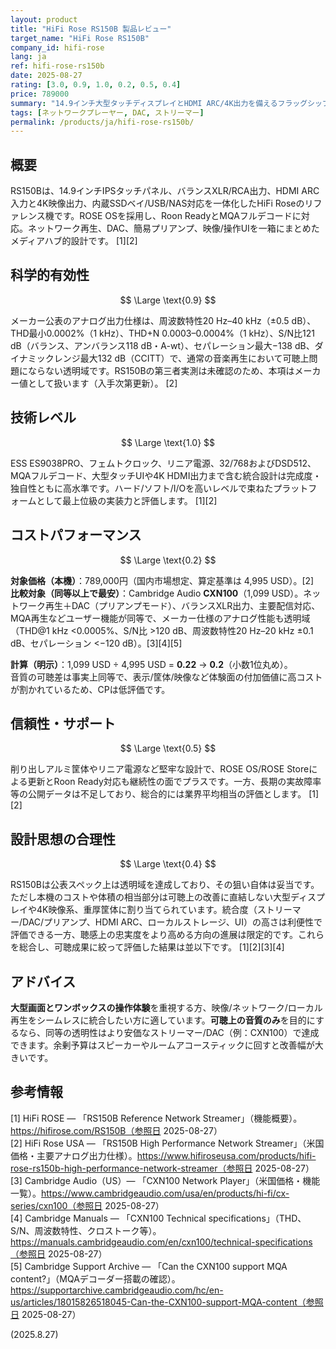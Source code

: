 ```yaml
---
layout: product
title: "HiFi Rose RS150B 製品レビュー"
target_name: "HiFi Rose RS150B"
company_id: hifi-rose
lang: ja
ref: hifi-rose-rs150b
date: 2025-08-27
rating: [3.0, 0.9, 1.0, 0.2, 0.5, 0.4]
price: 789000
summary: "14.9インチ大型タッチディスプレイとHDMI ARC/4K出力を備えるフラッグシップのネットワーク再生一体型。メーカー公表の測定値は透明域で、音質面は十分。いっぽう可聴差に寄与しない表示系・筐体・動画機能の比重が高く、純粋な可聴性能だけを見るとコストパフォーマンスは低いです。"
tags: [ネットワークプレーヤー, DAC, ストリーマー]
permalink: /products/ja/hifi-rose-rs150b/
---
```


## 概要

RS150Bは、14.9インチIPSタッチパネル、バランスXLR/RCA出力、HDMI ARC入力と4K映像出力、内蔵SSDベイ/USB/NAS対応を一体化したHiFi Roseのリファレンス機です。ROSE OSを採用し、Roon ReadyとMQAフルデコードに対応。ネットワーク再生、DAC、簡易プリアンプ、映像/操作UIを一箱にまとめたメディアハブ的設計です。 [1][2]

## 科学的有効性

$$ \Large \text{0.9} $$

メーカー公表のアナログ出力仕様は、周波数特性20 Hz–40 kHz（±0.5 dB）、THD最小0.0002%（1 kHz）、THD+N 0.0003–0.0004%（1 kHz）、S/N比121 dB（バランス、アンバランス118 dB・A-wt）、セパレーション最大−138 dB、ダイナミックレンジ最大132 dB（CCITT）で、通常の音楽再生において可聴上問題にならない透明域です。RS150Bの第三者実測は未確認のため、本項はメーカー値として扱います（入手次第更新）。 [2]

## 技術レベル

$$ \Large \text{1.0} $$

ESS ES9038PRO、フェムトクロック、リニア電源、32/768およびDSD512、MQAフルデコード、大型タッチUIや4K HDMI出力まで含む統合設計は完成度・独自性ともに高水準です。ハード/ソフト/I/Oを高いレベルで束ねたプラットフォームとして最上位級の実装力と評価します。 [1][2]

## コストパフォーマンス

$$ \Large \text{0.2} $$

**対象価格（本機）**：789,000円（国内市場想定、算定基準は 4,995 USD）。[2]  
**比較対象（同等以上で最安）**：Cambridge Audio **CXN100**（1,099 USD）。ネットワーク再生＋DAC（プリアンプモード）、バランスXLR出力、主要配信対応、MQA再生などユーザー機能が同等で、メーカー仕様のアナログ性能も透明域（THD@1 kHz <0.0005%、S/N比 >120 dB、周波数特性20 Hz–20 kHz ±0.1 dB、セパレーション <−120 dB）。[3][4][5]

**計算（明示）**：1,099 USD ÷ 4,995 USD = **0.22** → **0.2**（小数1位丸め）。  
音質の可聴差は事実上同等で、表示/筐体/映像など体験面の付加価値に高コストが割かれているため、CPは低評価です。

## 信頼性・サポート

$$ \Large \text{0.5} $$

削り出しアルミ筐体やリニア電源など堅牢な設計で、ROSE OS/ROSE Storeによる更新とRoon Ready対応も継続性の面でプラスです。一方、長期の実故障率等の公開データは不足しており、総合的には業界平均相当の評価とします。 [1][2]

## 設計思想の合理性

$$ \Large \text{0.4} $$

RS150Bは公表スペック上は透明域を達成しており、その狙い自体は妥当です。ただし本機のコストや体積の相当部分は可聴上の改善に直結しない大型ディスプレイや4K映像系、重厚筐体に割り当てられています。統合度（ストリーマー/DAC/プリアンプ、HDMI ARC、ローカルストレージ、UI）の高さは利便性で評価できる一方、聴感上の忠実度をより高める方向の進展は限定的です。これらを総合し、可聴成果に絞って評価した結果は並以下です。 [1][2][3][4]

## アドバイス

**大型画面とワンボックスの操作体験**を重視する方、映像/ネットワーク/ローカル再生をシームレスに統合したい方に適しています。**可聴上の音質のみ**を目的にするなら、同等の透明性はより安価なストリーマー/DAC（例：CXN100）で達成できます。余剰予算はスピーカーやルームアコースティックに回すと改善幅が大きいです。

## 参考情報

[1] HiFi ROSE — 「RS150B Reference Network Streamer」（機能概要）。https://hifirose.com/RS150B（参照日 2025-08-27）  
[2] HiFi Rose USA — 「RS150B High Performance Network Streamer」（米国価格・主要アナログ出力仕様）。https://www.hifiroseusa.com/products/hifi-rose-rs150b-high-performance-network-streamer（参照日 2025-08-27）  
[3] Cambridge Audio（US）— 「CXN100 Network Player」（米国価格・機能一覧）。https://www.cambridgeaudio.com/usa/en/products/hi-fi/cx-series/cxn100（参照日 2025-08-27）  
[4] Cambridge Manuals — 「CXN100 Technical specifications」（THD、S/N、周波数特性、クロストーク等）。https://manuals.cambridgeaudio.com/en/cxn100/technical-specifications（参照日 2025-08-27）  
[5] Cambridge Support Archive — 「Can the CXN100 support MQA content?」（MQAデコーダー搭載の確認）。https://supportarchive.cambridgeaudio.com/hc/en-us/articles/18015826518045-Can-the-CXN100-support-MQA-content（参照日 2025-08-27）

(2025.8.27)

